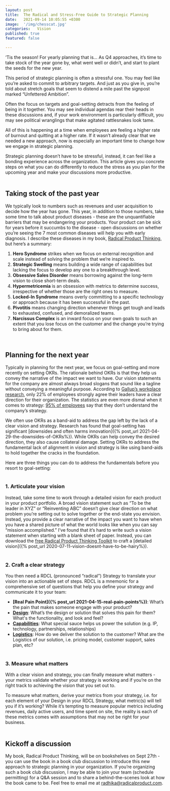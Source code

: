 ```yaml
---
layout: post
title:  The Radical and Stress-Free Guide to Strategic Planning
date:   2021-09-14 10:05:55 +0300
image:  '/img/chesscat.jpg'
categories:   Vision
published: true
featured: false

---
```

‘Tis the season! For yearly planning that is… As Q4 approaches, it’s time to take stock of the year gone by, what went well or didn’t, and start to plant the seeds for the new year.  

This period of strategic planning is often a stressful one. You may feel like you’re asked to commit to arbitrary targets. And just as you give in, you’re told about stretch goals that seem to distend a mile past the signpost marked “Unfettered Ambition”.  

Often the focus on targets and goal-setting detracts from the feeling of being in it together. You may see individual agendas rear their heads in these discussions and, if your work environment is particularly difficult, you may see political wranglings that make agitated rattlesnakes look tame.  

All of this is happening at a time when employees are feeling a higher rate of burnout and quitting at a higher rate. If it wasn’t already clear that we needed a new approach, now is especially an important time to change how we engage in strategic planning.  

Strategic planning doesn’t have to be stressful, instead, it can feel like a bonding experience across the organization. This article gives you concrete steps on what you can do differently to reduce the stress as you plan for the upcoming year and make your discussions more productive.  
<br>

## Taking stock of the past year
We typically look to numbers such as revenues and user acquisition to decide how the year has gone. This year, in addition to those numbers, take some time to talk about product diseases - these are the unquantifiable barriers that may be endangering your products. Your product can be sick for years before it succumbs to the disease - open discussions on whether you’re seeing the 7 most common diseases will help you with early diagnosis. I describe these diseases in my book, [Radical Product Thinking](https://www.amazon.com/Radical-Product-Thinking-Mindset-Innovating/dp/1523093315/ref=sr_1_1?crid=34UHRMWP3UH9Q&dchild=1&keywords=radical+product+thinking&qid=1631634297&s=books&sr=1-1), but here’s a summary:  
1. **Hero Syndrome** strikes when we focus on external recognition and scale instead of solving the problem that we’re inspired to.
2. **Strategic Swelling** means building a wide range of capabilities but lacking the focus to develop any one to a breakthrough level.
3. **Obsessive Sales Disorder** means borrowing against the long-term vision to close short-term deals.
4. **Hypermetricemia** is an obsession with metrics to determine success, irrespective of whether those are the right ones to measure.
5. **Locked-In Syndrome** means overly committing to a specific technology or approach because it has been successful in the past.
6. **Pivotitis** means changing direction whenever things get tough and leads to exhausted, confused, and demoralized teams.
7. **Narcissus Complex** is an inward focus on your own goals to such an extent that you lose focus on the customer and the change you’re trying to bring about for them.  
<br>

## Planning for the next year  
Typically in planning for the next year, we focus on goal-setting and more recently on setting OKRs. The rationale behind OKRs is that they help us convey the narrative of the impact we want to have. Our vision statements for the company are almost always broad slogans that sound like a tagline without conveying a meaningful purpose. According to [Gallup’s workplace research](https://www.gallup.com/workplace/244100/scary-numbers-organization-suite.aspx?utm_source=workplace-newsletter&utm_medium=email&utm_campaign=GallupAtWork_Newsletter_December_121818&utm_content=LearnTheNumbers_TextLink_8&elqTrackId=6577bb97a07a4788bbd4147ba45a4f59&elq=eadfc71442784bb78f7c19472681725f&elqaid=581&elqat=1&elqCampaignId=136), only 22% of employees strongly agree their leaders have a clear direction for their organization. The statistics are even more dismal when it comes to strategy: [95% of employees](https://hbr.org/2005/10/the-office-of-strategy-management) say that they don’t understand the company’s strategy.  

We often use OKRs as a band-aid to address the gap left by the lack of a clear vision and strategy. Research has found that goal-setting has significant [downsides and often harms innovation]({% post_url 2021-04-29-the-downsides-of-OKRs%}). While OKRs can help convey the desired direction, they also cause collateral damage. Setting OKRs to address the fundamental lack of alignment in vision and strategy is like using band-aids to hold together the cracks in the foundation.  

Here are three things you can do to address the fundamentals before you resort to goal-setting:  
<br>

### 1. Articulate your vision  
Instead, take some time to work through a detailed vision for each product in your product portfolio. A broad vision statement such as “To be the leader in XYZ” or “Reinventing ABC” doesn’t give clear direction on what problem you’re setting out to solve together or the end-state you envision. Instead, you provide a clear narrative of the impact you want to have when you have a shared picture of what the world looks like when you can say “mission accomplished.” I’ve found that it’s hard to write such a vision statement when starting with a blank sheet of paper. Instead, you can download the [free Radical Product Thinking Toolkit](https://www.radicalproduct.com/toolkit/) to craft a [detailed vision]({% post_url 2020-07-11-vision-doesnt-have-to-be-hairy%}).  
<br>

### 2. Craft a clear strategy  
You then need a RDCL (pronounced “radical”) Strategy to translate your vision into an actionable set of steps. RDCL is a mnemonic for a comprehensive set of questions that help you define your strategy and communicate it to your team:  
* **[Real Pain Point]({% post_url 2021-04-15-real-pain-points%})**: What’s the pain that makes someone engage with your product?
* **[Design](https://medium.com/radical-product/design-connecting-your-product-to-your-users-f1ce073ca5d6)**: What’s the design or solution that solves this pain for them? What's the functionality, and look and feel?
* **[Capabilities](https://medium.com/radical-product/product-strategy-the-capabilities-that-enable-your-vision-d9a7732c7d12)**: What special sauce helps us power the solution (e.g. IP, technology, partnerships, relationships)
* **[Logistics](https://medium.com/radical-product/logistics-the-hidden-product-strategy-weapon-thats-often-overlooked-a11fdf8dd031)**: How do we deliver the solution to the customer? What are the Logistics of our solution, i.e. pricing model, customer support, sales plan, etc?  
  <br>

### 3. Measure what matters
With a clear vision and strategy, you can finally measure what matters - your metrics validate whether your strategy is working and if you’re on the right track to achieving the vision that you set out to.  

To measure what matters, derive your metrics from your strategy, i.e. for each element of your Design in your RDCL Strategy, what metric(s) will tell you if it’s working? While it’s tempting to measure popular metrics including revenues, daily active users, and time spent on site, the reality is each of these metrics comes with assumptions that may not be right for your business.  
<br>

## Kickoff a discussion
My book, Radical Product Thinking, will be on bookshelves on Sept 27th - you can use the book in a book club discussion to introduce this new approach to strategic planning in your organization. If you’re organizing such a book club discussion, I may be able to join your team (schedule permitting) for a Q&A session and to share a behind-the-scenes look at how the book came to be. Feel free to email me at radhika@radicalproduct.com. 


